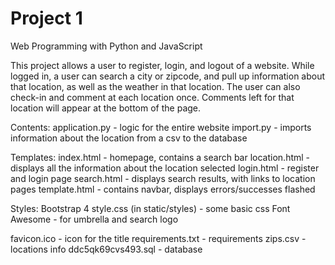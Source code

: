 # Project 1

Web Programming with Python and JavaScript

This project allows a user to register, login, and logout of a website.
While logged in, a user can search a city or zipcode, and pull up information
about that location, as well as the weather in that location.
The user can also check-in and comment at each location once.
Comments left for that location will appear at the bottom of the page.

Contents:
application.py - logic for the entire website
import.py - imports information about the location from a csv to the database

Templates:
index.html - homepage, contains a search bar
location.html - displays all the information about the location selected
login.html - register and login page
search.html - displays search results, with links to location pages
template.html - contains navbar, displays errors/successes flashed

Styles:
Bootstrap 4
style.css (in static/styles) - some basic css
Font Awesome - for umbrella and search logo

favicon.ico - icon for the title
requirements.txt - requirements
zips.csv - locations info
ddc5qk69cvs493.sql - database